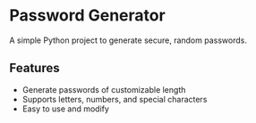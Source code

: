 # Password Generator

A simple Python project to generate secure, random passwords.

## Features

- Generate passwords of customizable length
- Supports letters, numbers, and special characters
- Easy to use and modify

